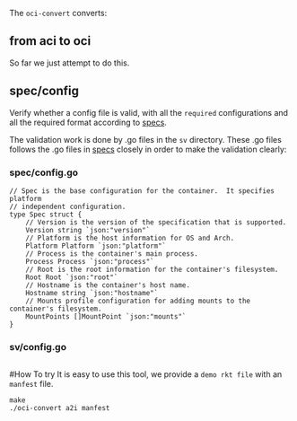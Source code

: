 The `oci-convert` converts:

## from aci to oci
So far we just attempt to do this.

## spec/config
Verify whether a config file is valid, with all the `required` configurations
and all the required format according to [specs](https://github.com/opencontainers/specs).

The validation work is done by .go files in the `sv` directory.
These .go files follows the .go files in [specs](https://github.com/opencontainers/specs) closely
in order to make the validation clearly:

### spec/config.go
```
// Spec is the base configuration for the container.  It specifies platform
// independent configuration.
type Spec struct {
	// Version is the version of the specification that is supported.
	Version string `json:"version"`
	// Platform is the host information for OS and Arch.
	Platform Platform `json:"platform"`
	// Process is the container's main process.
	Process Process `json:"process"`
	// Root is the root information for the container's filesystem.
	Root Root `json:"root"`
	// Hostname is the container's host name.
	Hostname string `json:"hostname"`
	// Mounts profile configuration for adding mounts to the container's filesystem.
	MountPoints []MountPoint `json:"mounts"`
}
```

### sv/config.go
```
```

#How To try
It is easy to use this tool, we provide a `demo rkt file` with an `manfest` file. 


```
make
./oci-convert a2i manfest
```
